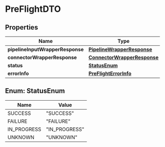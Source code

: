 # PreFlightDTO

## Properties
Name | Type | Description | Notes
------------ | ------------- | ------------- | -------------
**pipelineInputWrapperResponse** | [**PipelineWrapperResponse**](PipelineWrapperResponse.md) |  |  [optional]
**connectorWrapperResponse** | [**ConnectorWrapperResponse**](ConnectorWrapperResponse.md) |  |  [optional]
**status** | [**StatusEnum**](#StatusEnum) |  |  [optional]
**errorInfo** | [**PreFlightErrorInfo**](PreFlightErrorInfo.md) |  |  [optional]

<a name="StatusEnum"></a>
## Enum: StatusEnum
Name | Value
---- | -----
SUCCESS | &quot;SUCCESS&quot;
FAILURE | &quot;FAILURE&quot;
IN_PROGRESS | &quot;IN_PROGRESS&quot;
UNKNOWN | &quot;UNKNOWN&quot;
